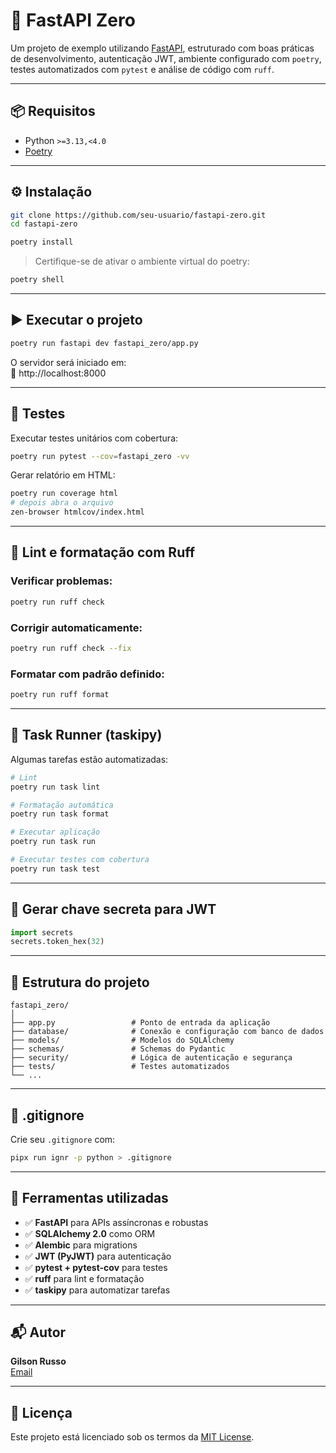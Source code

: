 
# 🚀 FastAPI Zero

Um projeto de exemplo utilizando [FastAPI](https://fastapi.tiangolo.com/), estruturado com boas práticas de desenvolvimento, autenticação JWT, ambiente configurado com `poetry`, testes automatizados com `pytest` e análise de código com `ruff`.

---

## 📦 Requisitos

- Python `>=3.13,<4.0`
- [Poetry](https://python-poetry.org/docs/#installation)

---

## ⚙️ Instalação

```bash
git clone https://github.com/seu-usuario/fastapi-zero.git
cd fastapi-zero

poetry install
```

> Certifique-se de ativar o ambiente virtual do poetry:
```bash
poetry shell
```

---

## ▶️ Executar o projeto

```bash
poetry run fastapi dev fastapi_zero/app.py
```

O servidor será iniciado em:  
🔗 http://localhost:8000

---

## 🧪 Testes

Executar testes unitários com cobertura:

```bash
poetry run pytest --cov=fastapi_zero -vv
```

Gerar relatório em HTML:

```bash
poetry run coverage html
# depois abra o arquivo
zen-browser htmlcov/index.html
```

---

## 🎯 Lint e formatação com Ruff

### Verificar problemas:

```bash
poetry run ruff check
```

### Corrigir automaticamente:

```bash
poetry run ruff check --fix
```

### Formatar com padrão definido:

```bash
poetry run ruff format
```

---

## 🧰 Task Runner (taskipy)

Algumas tarefas estão automatizadas:

```bash
# Lint
poetry run task lint

# Formatação automática
poetry run task format

# Executar aplicação
poetry run task run

# Executar testes com cobertura
poetry run task test
```

---

## 🔐 Gerar chave secreta para JWT

```python
import secrets
secrets.token_hex(32)
```

---

## 📁 Estrutura do projeto

```
fastapi_zero/
│
├── app.py                 # Ponto de entrada da aplicação
├── database/              # Conexão e configuração com banco de dados
├── models/                # Modelos do SQLAlchemy
├── schemas/               # Schemas do Pydantic
├── security/              # Lógica de autenticação e segurança
├── tests/                 # Testes automatizados
└── ...
```

---

## 📄 .gitignore

Crie seu `.gitignore` com:

```bash
pipx run ignr -p python > .gitignore
```

---

## 🧪 Ferramentas utilizadas

- ✅ **FastAPI** para APIs assíncronas e robustas
- ✅ **SQLAlchemy 2.0** como ORM
- ✅ **Alembic** para migrations
- ✅ **JWT (PyJWT)** para autenticação
- ✅ **pytest + pytest-cov** para testes
- ✅ **ruff** para lint e formatação
- ✅ **taskipy** para automatizar tarefas

---

## 📬 Autor

**Gilson Russo**  
[Email](mailto:gilsonrusso@outlook.com)

---

## 📜 Licença

Este projeto está licenciado sob os termos da [MIT License](LICENSE).
